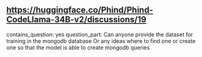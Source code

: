 ## https://huggingface.co/Phind/Phind-CodeLlama-34B-v2/discussions/19

contains_question: yes
question_part: Can anyone provide the dataset for training in the mongodb database Or any ideas where to find one or create one so that the model is able to create mongodb queries